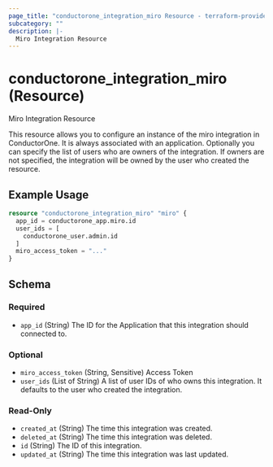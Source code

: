 ```yaml
---
page_title: "conductorone_integration_miro Resource - terraform-provider-conductorone"
subcategory: ""
description: |-
  Miro Integration Resource
---
```


# conductorone_integration_miro (Resource)

Miro Integration Resource

This resource allows you to configure an instance of the miro integration in ConductorOne.
It is always associated with an application. Optionally you can specify the list of users who are owners of the integration.
If owners are not specified, the integration will be owned by the user who created the resource.

## Example Usage

```terraform
resource "conductorone_integration_miro" "miro" {
  app_id = conductorone_app.miro.id
  user_ids = [
    conductorone_user.admin.id
  ]
  miro_access_token = "..."
}
```

<!-- schema generated by tfplugindocs -->
## Schema

### Required

- `app_id` (String) The ID for the Application that this integration should connected to.

### Optional

- `miro_access_token` (String, Sensitive) Access Token
- `user_ids` (List of String) A list of user IDs of who owns this integration. It defaults to the user who created the integration.

### Read-Only

- `created_at` (String) The time this integration was created.
- `deleted_at` (String) The time this integration was deleted.
- `id` (String) The ID of this integration.
- `updated_at` (String) The time this integration was last updated.
